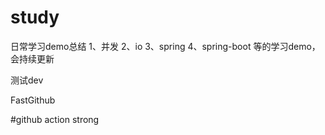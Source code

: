 # study
日常学习demo总结
1、并发
2、io
3、spring
4、spring-boot
等的学习demo，会持续更新

测试dev

FastGithub

#github action strong
